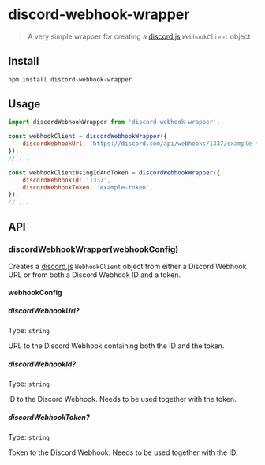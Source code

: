 # discord-webhook-wrapper

> A very simple wrapper for creating a [discord.js](https://github.com/discordjs/discord.js) `WebhookClient` object

## Install

```sh
npm install discord-webhook-wrapper
```

## Usage

```js
import discordWebhookWrapper from 'discord-webhook-wrapper';

const webhookClient = discordWebhookWrapper({
	discordWebhookUrl: 'https://discord.com/api/webhooks/1337/example-token',
});
// ...

const webhookClientUsingIdAndToken = discordWebhookWrapper({
	discordWebhookId: '1337',
	discordWebhookToken: 'example-token',
});
// ...
```

## API

### discordWebhookWrapper(webhookConfig)

Creates a [discord.js](https://github.com/discordjs/discord.js) `WebhookClient` object from either a Discord Webhook URL or from both a Discord Webhook ID and a token.

#### webhookConfig

##### discordWebhookUrl?

Type: `string`

URL to the Discord Webhook containing both the ID and the token.

##### discordWebhookId?

Type: `string`

ID to the Discord Webhook. Needs to be used together with the token.

##### discordWebhookToken?

Type: `string`

Token to the Discord Webhook. Needs to be used together with the ID.
